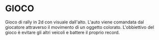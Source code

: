 # GIOCO
Gioco di rally in 2d con visuale dall'alto. L'auto viene comandata dal giocatore attraverso il movimento di un oggetto colorato. L'obbiettivo del gioco è evitare gli altri veicoli e battere il proprio record.
